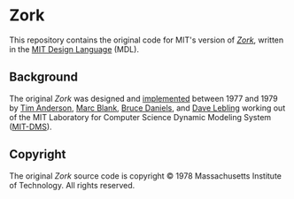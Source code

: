 # Zork

This repository contains the original code for MIT's version of [*Zork*][1], written in the [MIT Design Language][2] (MDL).

## Background

The original *Zork* was designed and [implemented][3] between 1977 and 1979 by [Tim Anderson][4], [Marc Blank][5], [Bruce Daniels][6], and [Dave Lebling][7] working out of the MIT Laboratory for Computer Science Dynamic Modeling System ([MIT-DMS][8]).

## Copyright

The original *Zork* source code is copyright © 1978 Massachusetts Institute of Technology. All rights reserved.

[1]: http://en.wikipedia.org/wiki/Zork "Wikipedia article on Zork"
[2]: http://en.wikipedia.org/wiki/MDL_(programming_language) "Wikipedia article on MDL"
[3]: http://en.wikipedia.org/wiki/Implementer_(video_games) "Wikipedia article on implmenters"
[4]: http://en.wikipedia.org/wiki/Tim_Anderson_(Zork) "Wikipedia article on Tim Anderson"
[5]: http://www.infocom-if.org/authors/blank.html "Infocom author page on Marc Blank"
[6]: http://en.wikipedia.org/wiki/Bruce_Daniels "Wikipedia article on Bruce Daniels"
[7]: http://www.infocom-if.org/authors/lebling.html "Infocom author page on Dave Lebling"
[8]: http://pdp-10.trailing-edge.com/mit_emacs_170_teco_1220/01/info/mit-dm.txt.html "Information on MIT-DMS"
